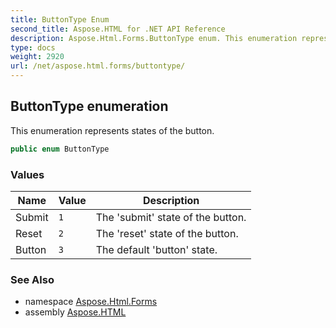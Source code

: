 ```yaml
---
title: ButtonType Enum
second_title: Aspose.HTML for .NET API Reference
description: Aspose.Html.Forms.ButtonType enum. This enumeration represents states of the button
type: docs
weight: 2920
url: /net/aspose.html.forms/buttontype/
---
```

## ButtonType enumeration

This enumeration represents states of the button.

```csharp
public enum ButtonType
```

### Values

| Name | Value | Description |
| --- | --- | --- |
| Submit | `1` | The 'submit' state of the button. |
| Reset | `2` | The 'reset' state of the button. |
| Button | `3` | The default 'button' state. |

### See Also

* namespace [Aspose.Html.Forms](../../aspose.html.forms/)
* assembly [Aspose.HTML](../../)
